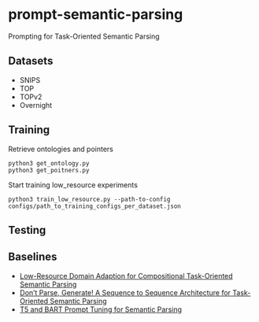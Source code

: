 # prompt-semantic-parsing
Prompting for Task-Oriented Semantic Parsing

## Datasets
* SNIPS
* TOP
* TOPv2
* Overnight

## Training

Retrieve ontologies and pointers
```
python3 get_ontology.py
python3 get_poitners.py
```

Start training low_resource experiments
```
python3 train_low_resource.py --path-to-config configs/path_to_training_configs_per_dataset.json
```

## Testing

## Baselines
* [Low-Resource Domain Adaption for Compositional Task-Oriented Semantic Parsing](https://github.com/quocdat32461997/prompt-semantic-parsing/blob/main/readings/low-resource%20task-oriented%20semantic%20parsing.pdf)
* [Don’t Parse, Generate! A Sequence to Sequence Architecture for Task-Oriented Semantic Parsing](https://assets.amazon.science/11/1a/f47268a940bfbbe7cc29a8ba4700/scipub-1042.pdf)
* [T5 and BART Prompt Tuning for Semantic Parsing](https://arxiv.org/pdf/2110.08525.pdf)
